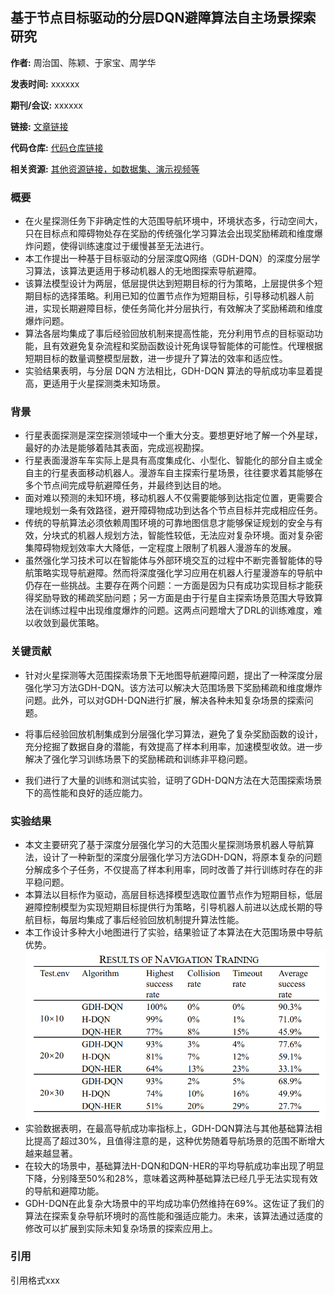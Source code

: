 ## 基于节点目标驱动的分层DQN避障算法自主场景探索研究

**作者:** 周治国、陈颖、于家宝、周学华

**发表时间:** xxxxxx

**期刊/会议:** xxxxxx

**链接:** [文章链接]()

**代码仓库:** [代码仓库链接]()

**相关资源:** [其他资源链接，如数据集、演示视频等]()

### 概要

- 在火星探测任务下非确定性的大范围导航环境中，环境状态多，行动空间大，只在目标点和障碍物处存在奖励的传统强化学习算法会出现奖励稀疏和维度爆炸问题，使得训练速度过于缓慢甚至无法进行。
- 本工作提出一种基于目标驱动的分层深度Q网络（GDH-DQN）的深度分层学习算法，该算法更适用于移动机器人的无地图探索导航避障。
- 该算法模型设计为两层，低层提供达到短期目标的行为策略，上层提供多个短期目标的选择策略。利用已知的位置节点作为短期目标，引导移动机器人前进，实现长期避障目标，使任务简化并分层执行，有效解决了奖励稀疏和维度爆炸问题。
- 算法各层均集成了事后经验回放机制来提高性能，充分利用节点的目标驱动功能，且有效避免复杂流程和奖励函数设计死角误导智能体的可能性。代理根据短期目标的数量调整模型层数，进一步提升了算法的效率和适应性。
- 实验结果表明，与分层 DQN 方法相比，GDH-DQN 算法的导航成功率显着提高，更适用于火星探测类未知场景。

### 背景

-  行星表面探测是深空探测领域中一个重大分支。要想更好地了解一个外星球，最好的办法是能够着陆其表面，完成巡视勘探。
-  行星表面漫游车车实际上是具有高度集成化、小型化、智能化的部分自主或全自主的行星表面移动机器人。漫游车自主探索行星场景，往往要求着其能够在多个节点间完成导航避障任务，并最终到达目的地。
-  面对难以预测的未知环境，移动机器人不仅需要能够到达指定位置，更需要合理地规划一条有效路径，避开障碍物成功到达各个节点目标并完成相应任务。
-  传统的导航算法必须依赖周围环境的可靠地图信息才能够保证规划的安全与有效，分块式的机器人规划方法，智能性较低，无法应对复杂环境。面对复杂密集障碍物规划效率大大降低，一定程度上限制了机器人漫游车的发展。
-  虽然强化学习技术可以在智能体与外部环境交互的过程中不断完善智能体的导航策略实现导航避障。然而将深度强化学习应用在机器人行星漫游车的导航中仍存在一些挑战。主要存在两个问题：一方面是因为只有成功实现目标才能获得奖励导致的稀疏奖励问题；另一方面是由于行星自主探索场景范围大导致算法在训练过程中出现维度爆炸的问题。这两点问题增大了DRL的训练难度，难以收敛到最优策略。

### 关键贡献

- 针对火星探测等大范围探索场景下无地图导航避障问题，提出了一种深度分层强化学习方法GDH-DQN。该方法可以解决大范围场景下奖励稀疏和维度爆炸问题。此外，可以对GDH-DQN进行扩展，解决各种未知复杂场景的探索问题。

- 将事后经验回放机制集成到分层强化学习算法，避免了复杂奖励函数的设计，充分挖掘了数据自身的潜能，有效提高了样本利用率，加速模型收敛。进一步解决了强化学习训练场景下的奖励稀疏和训练非平稳问题。

- 我们进行了大量的训练和测试实验，证明了GDH-DQN方法在大范围探索场景下的高性能和良好的适应能力。

### 实验结果

- 本文主要研究了基于深度分层强化学习的大范围火星探测场景机器人导航算法，设计了一种新型的深度分层强化学习方法GDH-DQN，将原本复杂的问题分解成多个子任务，不仅提高了样本利用率，同时改善了并行训练时存在的非平稳问题。
- 本算法以目标作为驱动，高层目标选择模型选取位置节点作为短期目标，低层避障控制模型为实现短期目标提供行为策略，引导机器人前进以达成长期的导航目标，每层均集成了事后经验回放机制提升算法性能。
- 本工作设计多种大小地图进行了实验，结果验证了本算法在大范围场景中导航优势。
  ![](../imagepaper/1.result.png)
- 实验数据表明，在最高导航成功率指标上，GDH-DQN算法与其他基础算法相比提高了超过30%，且值得注意的是，这种优势随着导航场景的范围不断增大越来越显著。
- 在较大的场景中，基础算法H-DQN和DQN-HER的平均导航成功率出现了明显下降，分别降至50%和28%，意味着这两种基础算法已经几乎无法实现有效的导航和避障功能。
- GDH-DQN在此复杂大场景中的平均成功率仍然维持在69%。这佐证了我们的算法在探索复杂导航环境时的高性能和强适应能力。未来，该算法通过适度的修改可以扩展到实际未知复杂场景的探索应用上。

### 引用

引用格式xxx
